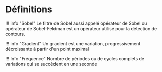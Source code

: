# Définitions

!!! info "Sobel"
    Le filtre de Sobel aussi appelé opérateur de Sobel ou opérateur de Sobel-Feldman est un opérateur utilisé pour la détection de contours.

!!! info "Gradient"
    Un gradient est une variation, progressivement décroissante à partir d'un point maximal

!!! Info "Fréquence"
    Nombre de périodes ou de cycles complets de variations qui se succèdent en une seconde
